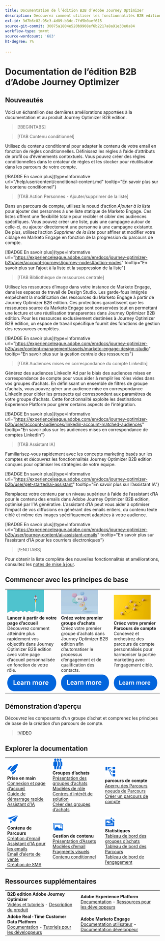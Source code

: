 ```yaml
---
title: Documentation de l’édition B2B d’Adobe Journey Optimizer
description: Découvrez comment utiliser les fonctionnalités B2B edition de Adobe Journey Optimizer pour orchestrer des parcours de compte et d’achat de groupes à l’aide d’une intelligence artificielle intégrée et d’une automatisation de pointe.
exl-id: 3d7b6c82-95c3-4d89-b3dc-7fd5b0aef615
source-git-commit: 30075a1804e520b9908ef6b2217a8a91e33e0a84
workflow-type: tm+mt
source-wordcount: '683'
ht-degree: 7%

---
```


# Documentation de l’édition B2B d’Adobe Journey Optimizer

## Nouveautés

Voici un échantillon des dernières améliorations apportées à la documentation et au produit Journey Optimizer B2B edition.

>[!BEGINTABS]

>[!TAB Contenu conditionnel]

Utilisez du contenu conditionnel pour adapter le contenu de votre email en fonction de règles conditionnelles. Définissez les règles à l’aide d’attributs de profil ou d’événements contextuels. Vous pouvez créer des règles conditionnelles dans le créateur de règles et les stocker pour réutilisation dans les parcours de votre compte.

[!BADGE En savoir plus]{type=Informative url="/help/user/content/conditional-content.md" tooltip="En savoir plus sur le contenu conditionnel"}

>[!TAB Action Personnes - Ajouter/supprimer de la liste]

Dans un parcours de compte, utilisez le noeud d’action _Ajouter à la liste_ pour ajouter des personnes à une liste statique de Marketo Engage. Ces listes offrent une flexibilité totale pour recibler et cibler des audiences spécifiques. Vous pouvez créer une liste, puis une campagne autour de celle-ci, ou ajouter directement une personne à une campagne existante. De plus, utilisez l’action _Supprimer de la liste_ pour affiner et modifier votre ciblage en Marketo Engage en fonction de la progression du parcours de compte.

[!BADGE En savoir plus]{type=Informative url="https://experienceleague.adobe.com/en/docs/journey-optimizer-b2b/user/account-journeys/journey-nodes#action-nodes" tooltip="En savoir plus sur l’ajout à la liste et la suppression de la liste"}

>[!TAB Bibliothèque de ressources centrale]

Utilisez les ressources d’image dans votre instance de Marketo Engage, dans les espaces de travail de Design Studio. Les garde-fous intégrés empêchent la modification des ressources du Marketo Engage à partir de Journey Optimizer B2B edition. Ces protections garantissent que les ressources source du Marketo Engage sont conservées tout en permettant une lecture et une réutilisation transparentes dans Journey Optimizer B2B edition. Pour les ressources exclusivement destinées à Journey Optimizer B2B edition, un espace de travail spécifique fournit des fonctions de gestion des ressources complètes.

[!BADGE En savoir plus]{type=Informative url="https://experienceleague.adobe.com/en/docs/journey-optimizer-b2b/user/content-management/assets/marketo-engage-design-studio" tooltip="En savoir plus sur la gestion centrale des ressources"}

>[!TAB Audiences mises en correspondance du compte LinkedIn]

Générez des audiences LinkedIn Ad par le biais des audiences mises en correspondance de compte pour vous aider à remplir les rôles vides dans vos groupes d’achats. En définissant un ensemble de filtres de groupe d’achats, vous pouvez gérer une audience mise en correspondance LinkedIn pour cibler les prospects qui correspondent aux paramètres de votre groupe d’achats. Cette fonctionnalité exploite les destinations Experience Platform pour gérer certains aspects de l’intégration.

[!BADGE En savoir plus]{type=Informative url="https://experienceleague.adobe.com/en/docs/journey-optimizer-b2b/user/account-audiences/linkedin-account-matched-audiences" tooltip="En savoir plus sur les audiences mises en correspondance de comptes LinkedIn"}

>[!TAB Assistant IA]

Familiarisez-vous rapidement avec les concepts marketing basés sur les comptes et découvrez les fonctionnalités Journey Optimizer B2B edition conçues pour optimiser les stratégies de votre équipe.

[!BADGE En savoir plus]{type=Informative url="https://experienceleague.adobe.com/en/docs/journey-optimizer-b2b/user/get-started/ai-assistant" tooltip="En savoir plus sur l’assistant IA"}

Remplacez votre contenu par un niveau supérieur à l’aide de l’assistant d’IA pour le contenu des emails dans Adobe Journey Optimizer B2B edition, optimisé par l’IA générative. L’assistant d’IA peut vous aider à optimiser l’impact de vos diffusions en générant des emails entiers, du contenu texte ciblé et même des images spécifiquement adaptées à votre audience.

[!BADGE En savoir plus]{type=Informative url="https://experienceleague.adobe.com/en/docs/journey-optimizer-b2b/user/journey-content/ai-assistant-emails" tooltip="En savoir plus sur l’assistant d’IA pour les courriers électroniques"}

>[!ENDTABS]

Pour obtenir la liste complète des nouvelles fonctionnalités et améliorations, consultez les [notes de mise à jour](../user/release-notes/release-notes.md). <!-- Stay up-to-date with the latest changes in our documentation by visiting the [documentation updates page](using/rn/documentation-updates.md).-->

## Commencer avec les principes de base

<table style="table-layout:fixed">
  <tr style="border: 0;">
    <td>
    <a href="home-page.md"><img width="120px" src="./assets/launch.png" alt="Lancement de l’utilisation du produit"></a>
    <div><strong>Lancer à partir de votre page d’accueil</strong><br/>Découvrez comment atteindre plus rapidement vos objectifs dans Journey Optimizer B2B edition avec votre page d’accueil personnalisée en fonction de votre rôle.</div>
    </td>
      <td>
    <a href="buying-groups/buying-groups-overview.md"><img width="120px" src="./assets/communication.png" alt="Groupes d’achat"></a>
    <div><strong>Créez votre premier groupe d’achats</strong><br/>Créez votre premier groupe d’achats dans Journey Optimizer B2B edition afin d’automatiser le processus d’engagement et de qualification des contacts.</div>
    </td>
    <td>
    <a href="journeys/journey-overview.md"><img width="120px" src="./assets/flow.png" alt="Parcours de compte"></a>
    <div><strong>Créez votre premier Parcours de compte</strong><br/>Concevez et orchestrez des parcours de compte personnalisés pour harmoniser la portée marketing avec l’engagement ciblé. 
    </div>
    </td>
  </tr>
  <tr style="border: 0;">
    <td align="center"><a href="home-page.md"><img src="../assets/learn-more.svg" alt="En savoir plus"></a></td>
    <td align="center"><a href="buying-groups/buying-groups-overview.md"><img src="../assets/learn-more.svg" alt="En savoir plus"></a></td>
    <td align="center"><a href="journeys/journey-overview.md"><img src="../assets/learn-more.svg" alt="En savoir plus"></a></td>
    </tr>
</table>

## Démonstration d’aperçu

Découvrez les composants d’un groupe d’achat et comprenez les principes de base de la création d’un parcours de compte.

>[!VIDEO](https://video.tv.adobe.com/v/3432054?quality=12)

## Explorer la documentation

<table style="table-layout:auto">
  <tr style="border: 0;">
    <td>
      <img src="../assets/do-not-localize/icon-quick-start.svg" width="35px" alt="Prise en main"><br/>
      <strong>Prise en main</strong><br/><a href="home-page.md">Connexion et page d’accueil</a><br/><a href="./start/get-started.md">Guide de démarrage rapide</a> <br/><a href="./start/ai-assistant.md">Assistant d’IA</a>
    </td>
    <!--
    <td>
      <img src="../assets/do-not-localize/icon-configure.svg" width="35px"><br/>
      <strong>Configuration<br/>administration</strong><br/><a href="using/configuration/channel-surfaces.md">Channel surfaces</a> - <a href="using/configuration/about-data-sources-events-actions.md">Configure journeys</a>  - <a href="using/administration/permissions-overview.md">Access control</a> - <a href="using/administration/sandboxes.md">Sandboxes management</a>
    </td> -->
    <td>
      <img src="../assets/do-not-localize/icon_audience.svg" width="35px" alt="Groupes d’achat"><br/>
      <strong>Groupes d’achats</strong><br/><a href="./buying-groups/buying-groups-overview.md">Présentation des groupes d’achats</a><br/><a href="./buying-groups/buying-groups-role-templates.md">Modèles de rôle</a><br/><a href="./buying-groups/solution-interests.md">Centres d’intérêt de solution</a><br/><a href="./buying-groups/buying-groups-create.md">Créer des groupes d’achats</a>
    </td>
    <td>
      <img src="../assets/do-not-localize/icon-paths.svg" width="35px" alt="Parcours de compte"><br/>
      <strong>parcours de compte</strong><br/><a href="./journeys/journey-overview.md">Aperçu des Parcours</a><br/><a href="./journeys/journey-nodes.md">noeuds de Parcours</a><br/><a href="./journeys/journey-overview.md#create-an-account-journey">Créer un parcours de compte</a>
    </td>
  </tr>
  <tr style="border: 0;">
    <td>
      <img src="../assets/do-not-localize/icon-campaign.svg" width="35px" alt="Contenu du parcours"><br/>
      <strong>Contenu de Parcours</strong><br/><a href="./content/email-authoring.md">Création d’email</a><br/><a href="./content/ai-assistant-emails.md">Assistant d’IA pour les emails</a><br/><a href="./content/sales-alert-email.md">Email d’alerte de vente</a><br/><a href="./content/sms-authoring.md">Création de SMS</a>
    </td>
        <td>
      <img src="../assets/do-not-localize/icon_assets.svg" width="35px" alt="Gestion de contenu"><br/>
      <strong>Gestion de contenu</strong><br/><a href="./content/assets-overview.md">Présentation d’Assets</a><br/><a href="./content/email-templates.md">Modèles d’email</a><br/><a href="./content/fragments.md">Fragments visuels</a><br/><a href="./content/conditional-content.md">Contenu conditionnel</a>
    </td>
    <td>
      <img src="../assets/do-not-localize/icon-offer.svg" width="35px" alt="Statistiques et tableaux de bord"><br/>
      <strong>Statistiques</strong><br/><a href="./dashboards/buying-groups-dashboard.md">Tableau de bord des groupes d’achats</a><br/><a href="./dashboards/journeys-dashboard.md">Tableau de bord des Parcours</a><br/><a href="./dashboards/engagement-dashboard.md">Tableau de bord de l’engagement</a>
    </td>

</tr>
</table>

## Ressources supplémentaires

<table style="table-layout:fixed"><tr style="border: 0;">
<tr><td><strong>B2B edition Adobe Journey Optimizer</strong><br/>
<a href="https://experienceleague.adobe.com/en/docs/journey-optimizer-b2b-learn/tutorials/overview" target="_blank">Vidéos et tutoriels</a> - <a href="https://helpx.adobe.com/legal/product-descriptions/adobe-journey-optimizer-b2b.html" target="_blank">Description du produit</a> <!-- - <a href="https://www.adobe.com/content/dam/cc/en/security/pdfs/AJO_SecurityOverview.pdf" target="_blank">Security overview (PDF)</a> - <a href="https://developer.adobe.com/journey-optimizer-apis/" target="_blank">APIs reference</a> - <a href="https://experienceleague.adobe.com/tools/ajo-schemas/schema-dictionary.html" target="_blank">Journey Optimizer Schema Dictionary</a> -->
</td>
<td><strong>Adobe Experience Platform</strong><br/>
<a href="https://experienceleague.adobe.com/en/docs/experience-platform/landing/home" target="_blank">Documentation</a> - <a href="https://business.adobe.com/products/experience-platform/documentation-and-developer-resources.html" target="_blank">Ressources pour les développeurs</a>
</td></tr>
<tr><td><strong>Adobe Real-Time Customer Data Platform</strong><br/>
<a href="https://experienceleague.adobe.com/fr/docs/experience-platform/rtcdp/home" target="_blank">Documentation</a> - <a href="https://experienceleague.adobe.com/en/docs/platform-learn/getting-started-for-data-architects-and-data-engineers/overview" target="_blank">Tutoriels pour les développeurs</a>
</td><td><strong>Adobe Marketo Engage</strong><br/>
<a href="https://experienceleague.adobe.com/fr/docs/marketo/using/home" target="_blank">Documentation utilisateur</a> - <a href="https://experienceleague.adobe.com/en/docs/marketo-developer/marketo/home" target="_blank">Documentation développeur</a>
</td>
</tr></table>

